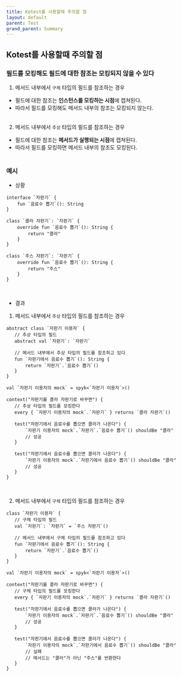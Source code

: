 ```yaml
---
title: Kotest를 사용할때 주의할 점
layout: default
parent: Test
grand_parent: Summary
---
```


## Kotest를 사용할때 주의할 점
### 필드를 모킹해도 필드에 대한 참조는 모킹되지 않을 수 있다
1. 메서드 내부에서 `구체` 타입의 필드를 참조하는 경우<br/>
  - 필드에 대한 참조는 **인스턴스를 모킹하는 시점**에 캡쳐된다.<br/>
  - 따라서 필드를 모킹해도 메서드 내부의 참조는 모킹되지 않는다.<br/><br/>
  
2. 메서드 내부에서 `추상` 타입의 필드를 참조하는 경우<br/>
  - 필드에 대한 참조는 **메서드가 실행되는 시점**에 캡쳐된다.<br/>
  - 따라서 필드를 모킹하면 메서드 내부의 참조도 모킹된다.<br/><br/>

### 예시
- 상황<br/>

```
interface `자판기` {
    fun `음료수 뽑기`(): String
}

class `콜라 자판기`: `자판기` {
    override fun `음료수 뽑기`(): String {
        return "콜라"
    }
}

class `주스 자판기`: `자판기` {
    override fun `음료수 뽑기`(): String {
        return "주스"
    }
}
```
<br/>

- 결과<br/>
1. 메서드 내부에서 `추상` 타입의 필드를 참조하는 경우<br/>

```
abstract class `자판기 이용자` {
   // 추상 타입의 필드
   abstract val `자판기`: `자판기`

   // 메서드 내부에서 추상 타입의 필드를 참조하고 있다
   fun `자판기에서 음료수 뽑기`(): String {
       return `자판기`.`음료수 뽑기`()
   }
}

val `자판기 이용자의 mock` = spyk<`자판기 이용자`>()

context("자판기를 콜라 자판기로 바꾸면") {
   // 추상 타입의 필드를 모킹한다
   every { `자판기 이용자의 mock`.`자판기` } returns `콜라 자판기`()

   test("자판기에서 음료수를 뽑으면 콜라가 나온다") {
       `자판기 이용자의 mock`.`자판기`.`음료수 뽑기`() shouldBe "콜라"
       // 성공
   }

   test("자판기에서 음료수를 뽑으면 콜라가 나온다") {
       `자판기 이용자의 mock`.`자판기에서 음료수 뽑기`() shouldBe "콜라"
       // 성공
   }
}
```
<br/>

2. 메서드 내부에서 `구체` 타입의 필드를 참조하는 경우<br/>

```
class `자판기 이용자` {
   // 구체 타입의 필드
   val `자판기`: `자판기` = `주스 자판기`()

   // 메서드 내부에서 구체 타입의 필드를 참조하고 있다
   fun `자판기에서 음료수 뽑기`(): String {
       return `자판기`.`음료수 뽑기`()
   }
}

val `자판기 이용자의 mock` = spyk<`자판기 이용자`>()

context("자판기를 콜라 자판기로 바꾸면") {
   // 구체 타입의 필드를 모킹한다
   every { `자판기 이용자의 mock`.`자판기` } returns `콜라 자판기`()

   test("자판기에서 음료수를 뽑으면 콜라가 나온다") {
       `자판기 이용자의 mock`.`자판기`.`음료수 뽑기`() shouldBe "콜라"
       // 성공
   }

   test("자판기에서 음료수를 뽑으면 콜라가 나온다") {
       `자판기 이용자의 mock`.`자판기에서 음료수 뽑기`() shouldBe "콜라"
       // 실패
       // 메서드는 "콜라"가 아닌 "주스"를 반환한다
   }
}
```